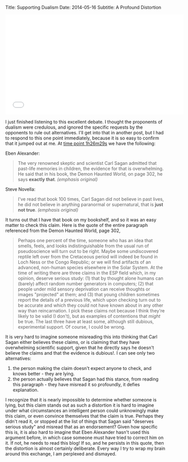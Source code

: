 Title: Supporting Dualism
Date: 2014-05-16
Subtitle: A Profound Distortion

<iframe width="560" height="315" src="//www.youtube.com/embed/h0YtL5eiBYw" frameborder="0" allowfullscreen></iframe>

I just finished listening to this excellent debate.  I thought the proponents of dualism were credulous, and ignored the specific requests by the opponents to rule out alternatives.  I'll get into that in another post, but I had to respond to this one point immediately, because it is so easy to confirm that it jumped out at me.  At [time point 1h26m29s] we have the following:

Eben Alexander:

> The very renowned skeptic and scientist Carl Sagan admitted that past-life memories in children, the evidence for that is overwhelming.  He said that in his book, the Demon Haunted World, on page 302, he says **exactly that**. *(emphasis original)*

Steve Novella:

> I've read that book 100 times, Carl Sagan did not believe in past lives, he did not believe in anything paranormal or supernatural, that is **just not true**.  *(emphasis original)*

It turns out that I have that book on my bookshelf, and so it was an easy matter to check this claim.  Here is the quote of the entire paragraph referenced from the Demon Haunted World, page 302, 

> Perhaps one percent of the time, someone who has an idea that smells, feels, and looks indistinguishable from the usual run of pseudoscience will turn out to be right.  Maybe some undiscovered reptile left over from the Cretaceous period will indeed be found in Loch Ness or the Congo Republic; or we will find artifacts of an advanced, non-human species elsewhere in the Solar System.  At the time of writing there are three claims in the ESP field which, in my opinion, deserve serious study: (1) that by thought alone humans can (barely) affect random number generators in computers; (2) that people under mild sensory deprivation can receive thoughts or images "projected" at them; and (3) that young children sometimes report the details of a previous life, which upon checking turn out to be accurate and which they could not have known about in any other way than reincarnation.  I pick these claims not because I think they're likely to be valid (I don't), but as examples of contentions that *might* be true.  The last three have at least some, although still dubious, experimental support.  Of course, I could be wrong.

It is very hard to imagine someone misreading this into thinking that Carl Sagan either believes these claims, or is claiming that they have overwhelming scientific support, given that he directly says he doesn't believe the claims and that the evidence is dubious!.  I can see only two alternatives:

1. the person making the claim doesn't expect anyone to check, and knows better - they are lying.
2. the person actually believes that Sagan had this stance, from reading this paragraph - they have misread it so profoundly, it defies explanation.

I recognize that it is nearly impossible to determine whether someone is lying, but this claim stands out as such a distortion it is hard to imagine under what circumstances an intelligent person could unknowingly make this claim, or even convince themselves that the claim is true.  Perhaps they didn't read it, or stopped at the list of things that Sagan said "deserves serious study" and misread that as an endorsement?  Given how specific this is, it is also hard to imagine that Eben Alexander hasn't used this argument before, in which case someone must have tried to correct him on it.  If not, he needs to read this blog!  If so, and he persists in this quote, then the distortion is almost certainly deliberate.  Every way I try to wrap my brain around this exchange, I am perplexed and dismayed.


[time point 1h26m29s]: https://www.youtube.com/watch?v=h0YtL5eiBYw&feature=youtu.be&t=1h26m29s